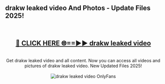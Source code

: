 <h2>drakw leaked video And Photos - Update Files 2025!</h2>
<br>
<div align="center">
<h2><a href="https://betterlinks.top/A2PfLJ" rel="nofollow">🔴 CLICK HERE 🌐==►► drakw leaked video</a></h2>
<br>
Get drakw leaked video and all content. Now you can access all videos and pictures of drakw leaked video. New Updated Files 2025!
<br>
<br>
<a href="https://betterlinks.top/A2PfLJ" rel="nofollow" data-target="animated-image.originalLink"><img src="https://i.imgur.com/dJHk4Zq.gif" alt="drakw leaked video OnlyFans" style="max-width: 100%; display: inline-block;" data-target="animated-image.originalImage"></a>
</div>
<br>